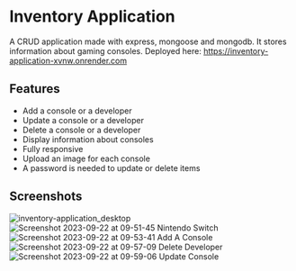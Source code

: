 # Inventory Application

A CRUD application made with express, mongoose and mongodb. It stores
information about gaming consoles. Deployed here: https://inventory-application-xvnw.onrender.com

## Features

- Add a console or a developer
- Update a console or a developer
- Delete a console or a developer
- Display information about consoles
- Fully responsive
- Upload an image for each console
- A password is needed to update or delete items

## Screenshots

![inventory-application_desktop](https://github.com/elk15/inventory-application/assets/84975908/17f0b2ce-a37c-425c-9ec0-e9bc622c2a05)
![Screenshot 2023-09-22 at 09-51-45 Nintendo Switch](https://github.com/elk15/inventory-application/assets/84975908/7aa604c2-e3e3-48fd-8790-94bc5563298d)
![Screenshot 2023-09-22 at 09-53-41 Add A Console](https://github.com/elk15/inventory-application/assets/84975908/bc8ad967-4f89-4291-81a4-28d66f33b54c)
![Screenshot 2023-09-22 at 09-57-09 Delete Developer](https://github.com/elk15/inventory-application/assets/84975908/45026203-a259-453d-8787-983f38f631b2)
![Screenshot 2023-09-22 at 09-59-06 Update Console](https://github.com/elk15/inventory-application/assets/84975908/ca2d0a4a-b569-4bae-8497-e7711b8ba835)
